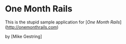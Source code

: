 # One Month Rails

This is the stupid sample application for 
[*One Month Rails*] (http://onemonthrails.com)

by [Mike Gestring]